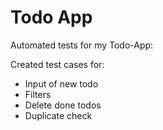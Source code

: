 # Todo App

Automated tests for my Todo-App:

Created test cases for:

- Input of new todo
- Filters
- Delete done todos
- Duplicate check
